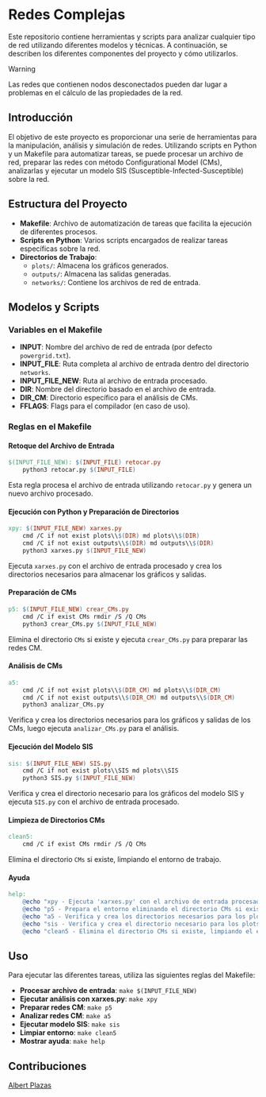 # Redes Complejas

Este repositorio contiene herramientas y scripts para analizar cualquier tipo de red utilizando diferentes modelos y técnicas. A continuación, se describen los diferentes componentes del proyecto y cómo utilizarlos.

> [!WARNING]  
> Las redes que contienen nodos desconectados pueden dar lugar a problemas en el cálculo de las propiedades de la red.

## Introducción

El objetivo de este proyecto es proporcionar una serie de herramientas para la manipulación, análisis y simulación de redes. Utilizando scripts en Python y un Makefile para automatizar tareas, se puede procesar un archivo de red, preparar las redes con método Configurational Model (CMs), analizarlas y ejecutar un modelo SIS (Susceptible-Infected-Susceptible) sobre la red.

## Estructura del Proyecto

- **Makefile**: Archivo de automatización de tareas que facilita la ejecución de diferentes procesos.
- **Scripts en Python**: Varios scripts encargados de realizar tareas específicas sobre la red.
- **Directorios de Trabajo**:
  - `plots/`: Almacena los gráficos generados.
  - `outputs/`: Almacena las salidas generadas.
  - `networks/`: Contiene los archivos de red de entrada.

## Modelos y Scripts

### Variables en el Makefile

- **INPUT**: Nombre del archivo de red de entrada (por defecto `powergrid.txt`).
- **INPUT_FILE**: Ruta completa al archivo de entrada dentro del directorio `networks`.
- **INPUT_FILE_NEW**: Ruta al archivo de entrada procesado.
- **DIR**: Nombre del directorio basado en el archivo de entrada.
- **DIR_CM**: Directorio específico para el análisis de CMs.
- **FFLAGS**: Flags para el compilador (en caso de uso).

### Reglas en el Makefile

#### Retoque del Archivo de Entrada

```makefile
$(INPUT_FILE_NEW): $(INPUT_FILE) retocar.py
	python3 retocar.py $(INPUT_FILE)
```

Esta regla procesa el archivo de entrada utilizando `retocar.py` y genera un nuevo archivo procesado.

#### Ejecución con Python y Preparación de Directorios

```makefile
xpy: $(INPUT_FILE_NEW) xarxes.py
	cmd /C if not exist plots\\$(DIR) md plots\\$(DIR)
	cmd /C if not exist outputs\\$(DIR) md outputs\\$(DIR)
	python3 xarxes.py $(INPUT_FILE_NEW)
```

Ejecuta `xarxes.py` con el archivo de entrada procesado y crea los directorios necesarios para almacenar los gráficos y salidas.

#### Preparación de CMs

```makefile
p5: $(INPUT_FILE_NEW) crear_CMs.py
	cmd /C if exist CMs rmdir /S /Q CMs
	python3 crear_CMs.py $(INPUT_FILE_NEW)
```

Elimina el directorio `CMs` si existe y ejecuta `crear_CMs.py` para preparar las redes CM.

#### Análisis de CMs

```makefile
a5:
	cmd /C if not exist plots\\$(DIR_CM) md plots\\$(DIR_CM)
	cmd /C if not exist outputs\\$(DIR_CM) md outputs\\$(DIR_CM)
	python3 analizar_CMs.py
```

Verifica y crea los directorios necesarios para los gráficos y salidas de los CMs, luego ejecuta `analizar_CMs.py` para el análisis.

#### Ejecución del Modelo SIS

```makefile
sis: $(INPUT_FILE_NEW) SIS.py
	cmd /C if not exist plots\\SIS md plots\\SIS
	python3 SIS.py $(INPUT_FILE_NEW)
```

Verifica y crea el directorio necesario para los gráficos del modelo SIS y ejecuta `SIS.py` con el archivo de entrada procesado.

#### Limpieza de Directorios CMs

```makefile
clean5:
	cmd /C if exist CMs rmdir /S /Q CMs
```

Elimina el directorio `CMs` si existe, limpiando el entorno de trabajo.

#### Ayuda

```makefile
help:
	@echo "xpy - Ejecuta 'xarxes.py' con el archivo de entrada procesado."
	@echo "p5 - Prepara el entorno eliminando el directorio CMs si existe y luego ejecuta 'crear_CMs.py' para preparar los CMs."
	@echo "a5 - Verifica y crea los directorios necesarios para los plots y outputs de los CMs, luego ejecuta 'analizar_CMs.py' para el análisis."
	@echo "sis - Verifica y crea el directorio necesario para los plots del modelo SIS, luego ejecuta 'SIS.py' con el archivo de entrada procesado."
	@echo "clean5 - Elimina el directorio CMs si existe, limpiando el entorno de trabajo."
```

## Uso

Para ejecutar las diferentes tareas, utiliza las siguientes reglas del Makefile:

- **Procesar archivo de entrada**: `make $(INPUT_FILE_NEW)`
- **Ejecutar análisis con xarxes.py**: `make xpy`
- **Preparar redes CM**: `make p5`
- **Analizar redes CM**: `make a5`
- **Ejecutar modelo SIS**: `make sis`
- **Limpiar entorno**: `make clean5`
- **Mostrar ayuda**: `make help`

## Contribuciones

[Albert Plazas](https://github.com/Alplalo)